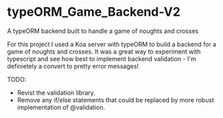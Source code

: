 # typeORM_Game_Backend-V2
A typeORM backend built to handle a game of noughts and crosses

For this project I used a Koa server with typeORM to build a backend for a game of noughts and crosses. It was a great way to experiment with typescript and see how best to implement backend validation - I'm definietely a convert to pretty error messages!

TODO:
- Revist the validation library.
- Remove any if/else statements that could be replaced by more robust implementation of @validation.
